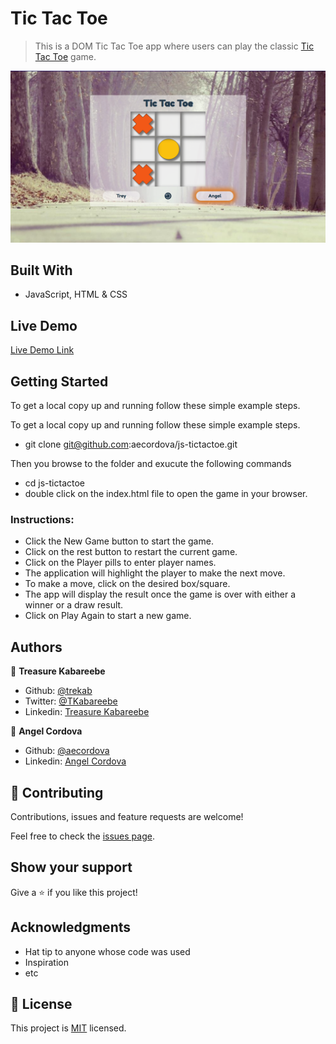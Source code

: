 # Tic Tac Toe

> This is a DOM Tic Tac Toe app where users can play the classic [Tic Tac Toe](https://en.wikipedia.org/wiki/Tic-tac-toe) game.

![screenshot](./tictactoe.png)

## Built With

- JavaScript, HTML & CSS

## Live Demo

[Live Demo Link](https://jstictactoe.netlify.app/)


## Getting Started

To get a local copy up and running follow these simple example steps.

To get a local copy up and running follow these simple example steps.
- git clone git@github.com:aecordova/js-tictactoe.git

Then you browse to the folder and exucute the following commands
- cd js-tictactoe
- double click on the index.html file to open the game in your browser.

### Instructions:
- Click the New Game button to start the game.
- Click on the rest button to  restart the current game.
- Click on the Player pills to enter player names.
- The application will highlight the player to make the next move.
- To make a move, click on the desired box/square.
- The app will display the result once the game is over with either a winner or a draw result.
- Click on Play Again to start a new game.

## Authors

👤 **Treasure Kabareebe**

- Github: [@trekab](https://github.com/trekab)
- Twitter: [@TKabareebe](https://twitter.com/TKabareebe)
- Linkedin: [Treasure Kabareebe](https://www.linkedin.com/in/treasure-kabareebe/)

👤 **Angel Cordova** 

- Github: [@aecordova](https://github.com/aecordova) 
- Linkedin: [Angel Cordova](https://www.linkedin.com/in/ae-cordova/)

## 🤝 Contributing

Contributions, issues and feature requests are welcome!

Feel free to check the [issues page](issues/).

## Show your support

Give a ⭐️ if you like this project!

## Acknowledgments

- Hat tip to anyone whose code was used
- Inspiration
- etc

## 📝 License

This project is [MIT](lic.url) licensed.
